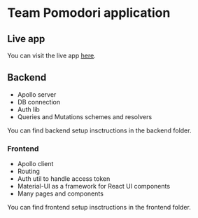 # Team Pomodori application

## Live app

You can visit the live app [here](http://frontend.team05.vse.handson.pro/).

## Backend

- Apollo server
- DB connection
- Auth lib
- Queries and Mutations schemes and resolvers

You can find backend setup insctructions in the backend folder.

### Frontend

- Apollo client
- Routing
- Auth util to handle access token
- Material-UI as a framework for React UI components
- Many pages and components

You can find frontend setup insctructions in the frontend folder.
